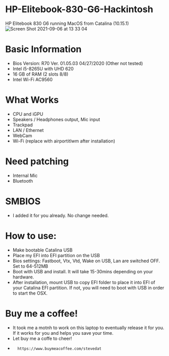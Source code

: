# HP-Elitebook-830-G6-Hackintosh
HP Elitebook 830 G6 running MacOS from Catalina (10.15.1)
![Screen Shot 2021-09-06 at 13 33 04](https://user-images.githubusercontent.com/38579777/132171534-dbd9e851-36cd-40c1-9675-9a0c189e4e0f.png)

# Basic Information
- Bios Version: R70 Ver. 01.05.03 04/27/2020 (Other not tested)
- Intel i5-8265U with UHD 620
- 16 GB of RAM (2 slots 8/8)
- Intel Wi-Fi AC9560

# What Works
- CPU and iGPU
- Speakers / Headphones output, Mic input
- Trackpad 
- LAN / Ethernet
- WebCam
- Wi-Fi (replace with airportitlwm after installation)

# Need patching
- Internal Mic
- Bluetooth

# SMBIOS
- I added it for you already. No change needed.

# How to use:
- Make bootable Catalina USB
- Place my EFI into EFI partition on the USB
- Bios settings: Fastboot, Vtx, Vtd, Wake on USB, Lan are switched OFF. Set to 64-512MB
- Boot with USB and install. It will take 15-30mins depending on your hardware. 
- After installation, mount USB to copy EFI folder to place it into EFI of your Catalina EFI partition. If not, you will need to boot with USB in order to start the OSX.

# Buy me a coffee! 
- It took me a motnh to work on this laptop to eventually release it for you. If it works for you and helps you save your time.
- Let buy me a coffe to cheer!
-       https://www.buymeacoffee.com/stevedat
